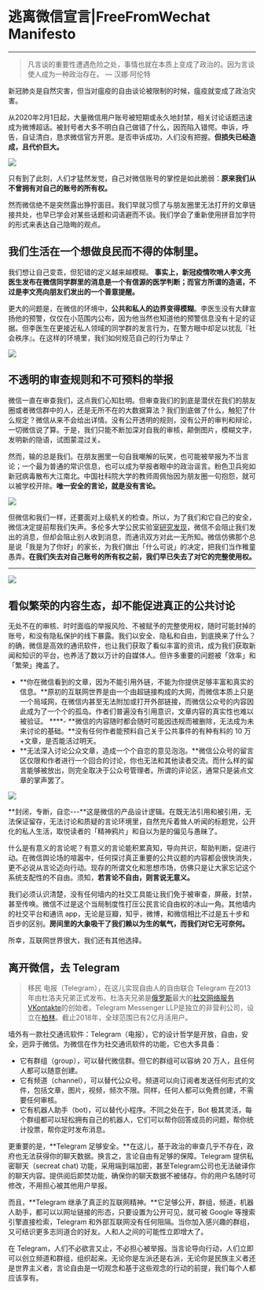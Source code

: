 # 逃离微信宣言|FreeFromWechat Manifesto
****

> 凡言谈的重要性遭遇危险之处，事情也就在本质上变成了政治的。因为言谈使人成为一种政治存在。 — 汉娜·阿伦特


新冠肺炎是自然灾害，但当对瘟疫的自由谈论被限制的时候，瘟疫就变成了政治灾害。

从2020年2月1日起，大量微信用户账号被短期或永久地封禁，相关讨论话题迅速成为微博超话。被封号者大多不明白自己做错了什么，因而陷入错愕。申诉，呼告，自证清白，恳求微信官方开恩。是否申诉成功，人们没有把握。**但损失已经造成，且代价巨大。**


![](https://paper-attachments.dropbox.com/s_16D361C7C27E60B2A9BC5B5F5A303825ECE82F835FA5A2701247B36958104B1F_1581537009607_image.png)


只有到了此刻，人们才猛然发觉，自己对微信账号的掌控是如此脆弱：**原来我们从不曾拥有对自己的账号的所有权。**

然而微信绝不是突然露出狰狞面目。我们早就习惯了与朋友圈里无法打开的文章链接共处，也早已学会对某些话题和词语避而不谈。我们学会了重新使用拼音加字符的形式来表达自己隐晦的观点。


## 我们生活在一个想做良民而不得的体制里。

我们想让自己变乖，但犯错的定义越来越模糊。  ****事实上，新冠疫情吹哨人李文亮医生发布在微信同学群里的消息是一个有信源的医学判断；而官方所谓的造谣，不过是李文亮向朋友们发出的一个善意提醒**。**

更大的问题是，在微信的环境中，**公共和私人的边界变得模糊**。李医生没有大肆宣扬他的预警，仅仅在小范围内公布，因为他当然也知道他的预警信息没有十足的证据。但李医生在更接近私人领域的同学群的发言行为，在警方眼中却足以扰乱『社会秩序』。在这样的环境里，我们如何规范自己的行为举止？


![](https://paper-attachments.dropbox.com/s_16D361C7C27E60B2A9BC5B5F5A303825ECE82F835FA5A2701247B36958104B1F_1581366367246_5FAA76D1-B0F3-4FC0-8DFE-D9C9B8513095.png)



## 不透明的审查规则和不可预料的举报

微信一直在审查我们，这点我们心知肚明。但审查我们的到底是潜伏在我们的朋友圈或者微信群中的人，还是无所不在的大数据算法？我们到底做了什么，触犯了什么规定？微信从来不会给出详情。没有公开透明的规则，没有公开的审判和辩论，一切微信说了算。于是，我们只能不断加深对自我的审核，颠倒图片，模糊文字，发明新的隐语，试图蒙混过关。

然而，输的总是我们。在朋友圈里一句自我嘲解的玩笑，也可能被举报为不当言论；一个最为普通的常识信息，也可以成为举报者眼中的政治谣言。粉色卫兵宛如新冠病毒散布大江南北。中国社科院大学的教师周佩怡因为朋友圈一句抱怨，就可以被学校开除。**唯一安全的言论，就是没有言论。**


![](https://paper-attachments.dropbox.com/s_16D361C7C27E60B2A9BC5B5F5A303825ECE82F835FA5A2701247B36958104B1F_1581366379211_2F3B6477-636C-4FB3-89FD-6B7D9D5B1E33.png)


但微信和我们一样，还要面对上级机关的检查。所以，为了我们和它自己的安全，微信决定提前帮我们失声。多伦多大学公民实验室[研究发现](https://citizenlab.ca/2016/12/%E4%B8%80app%E4%B8%A4%E5%88%B6%EF%BC%9A%E5%BE%AE%E4%BF%A1%E5%A6%82%E4%BD%95%E5%8C%BA%E5%88%AB%E5%AE%A1%E6%9F%A5%E4%B8%AD%E5%9B%BD%E5%8F%8A%E6%B5%B7%E5%A4%96%E7%94%A8%E6%88%B7/)，微信不会阻止我们发出的消息，但却会阻止别人收到消息，而通讯双方对此一无所知。微信仿佛那个总是说「我是为了你好」的家长，为我们做出「什么可说」的决定，把我们当作稚童愚弄。**在我们失去对自己账号的所有权之前，我们早已失去了对它的完整使用权。**

****
![](https://paper-attachments.dropbox.com/s_16D361C7C27E60B2A9BC5B5F5A303825ECE82F835FA5A2701247B36958104B1F_1581366393358_BA8B038B-6DC4-447D-B39F-DDDCA7034457.png)



## 看似繁荣的内容生态，却不能促进真正的公共讨论

无处不在的审核、时时面临的举报风险、不被赋予的完整使用权，随时可能封掉的账号，和没有隐私保护的线下暴露。我们以安全、隐私和自由，到底换来了什么？的确，微信是高效的通讯软件，也让我们获取了看似丰富的资讯，成为我们获取新闻和知识的平台，也养活了数以万计的自媒体人。但许多重要的问题被「效率」和「繁荣」掩盖了。


- **你在微信看到的文章，因为不能引用外链，不能为你提供足够丰富和真实的信息。**原初的互联网世界是由一个由超链接构成的大网，而微信本质上只是一个局域网，在微信内甚至无法附加或打开外部链接，而微信公众号的内容因此成为了一个个的孤岛。作者们普遍没有引用意识，文章内容的真实性也难以被验证。
****- **微信的内容随时都会随时可能因违规而被删除，无法成为未来讨论的基础。**没有任何作者能预料自己关于公共事件的有种有料的 10 万+文章，是否能活过明天。
- **无法深入讨论公众文章，造成一个个自恋的意见泡泡。**微信公众号的留言区仅限和作者进行一个回合的讨论，你也无法和其他读者交流。而什么样的留言能够被放出，则完全取决于公众号管理者。所谓的评论区，通常只是装点文章的掌声罢了。


![](https://paper-attachments.dropbox.com/s_16D361C7C27E60B2A9BC5B5F5A303825ECE82F835FA5A2701247B36958104B1F_1581366433985_606A8321-3B78-4580-817B-7C4A4431EA0F.png)


**封闭，专断，自恋---**这是微信的产品设计逻辑。在既无法引用和被引用，无法保证留存，无法讨论和质疑的言论环境里，自然充斥着耸人听闻的标题党，公开化的私人生活，取悦读者的「精神鸦片」和自以为是的偏见与愚昧了。

什么是有意义的言论呢？有意义的言论能积累真知，导向共识，帮助判断，促进行动。在微信舆论场的喧嚣中，任何探讨真正重要的公共议题的内容都会很快消失，更不必说从言论迈向行动。现存的所谓文化和思想市场，仿佛只是让大家忘记这个系统支配性的不自由。须知，**若言论不自由，则言说无意义。**

我们必须认识清楚，没有任何墙内的社交工具能让我们免于被审查，屏蔽，封禁，甚至传唤。微信不过是这个当局制度性打压公民言论自由权的冰山一角。其他墙内的社交平台和通讯 app，无论是豆瓣，知乎，微博，和微信相比不过是五十步和百步的区别。**房间里的大象吸干了我们赖以为生的氧气，而我们对它无可奈何。**

所幸，互联网世界很大，我们还有其他选择。


## **离开微信，去 Telegram** 
> 移民 电报（Telegram），在这儿实现自由人的自由联合
> Telegram 在2013年由杜洛夫兄弟正式发布。杜洛夫兄弟是[俄罗斯](https://zh.wikipedia.org/wiki/%E4%BF%84%E7%BD%97%E6%96%AF)最大的[社交网络服务](https://zh.wikipedia.org/wiki/%E7%A4%BE%E4%BA%A4%E7%B6%B2%E8%B7%AF%E6%9C%8D%E5%8B%99)[VKontakte](https://zh.wikipedia.org/wiki/VKontakte)的创始者。Telegram Messenger LLP是独立的非营利公司，设立在[柏林](https://zh.wikipedia.org/wiki/%E6%9F%8F%E6%9E%97)。截止2018年，全球范围已有2亿月活用户。

墙外有一款社交通讯软件：Telegram（电报），它的设计哲学是开放，自由，安全，迥异于微信。为微信在作为社交通讯软件的功能，它也大多具备：


- 它有群组（group），可以替代微信群。但它的群组可以容纳 20 万人，且任何人都可以随意创建。
- 它有频道（channel），可以替代公众号。频道可以向订阅者发送任何形式的文件，包括文章，图片，视频，频次不限。同样，任何人都可以免费创建，不需要任何审核。
- 它有机器人助手（bot)，可以替代小程序。不同之处在于，Bot 极其灵活，每个群组都可以轻松拥有自己的机器人，它们可以帮你回答成员的问题，帮你统计投票，帮你定时发布消息。

更重要的是，**Telegram 足够安全。**在这儿，基于政治的审查几乎不存在，政府也无法获得你的聊天数据。换言之，言论自由有足够的保障。Telegram 提供私密聊天（secreat chat) 功能，采用端到端加密，甚至Telegram公司也无法破译你的聊天内容。提供阅后即焚功能，确保你的聊天数据不被储存。你的用户名随时可修改，不用担心被其他用户举报。

而且，**Telegram 继承了真正的互联网精神。**它足够公开，群组，频道，机器人助手，都可以以网址链接的形态，只要设置为公开可见，就可被 Google 等搜索引擎直接检索，Telegram 和外部互联网没有任何阻隔。当你加入感兴趣的群组，又可结识更多志同道合的好友。人和人之间的可能性立即增大了。

在 Telegram，人们不必欲言又止，不必担心被举报。当言论导向行动，人们立即可以创立频道和群组，组织起来。无论你是左派还是右派，无论你是民族主义者还是世界主义者，言论自由是一切观念和基于这些观念的行动的前提，我们每个人都应该享有。



